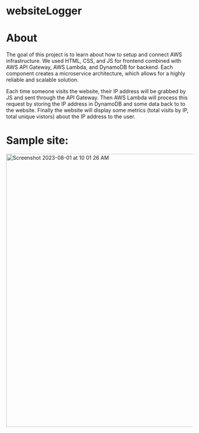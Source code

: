 # websiteLogger

<h1>About</h1>
<p>The goal of this project is to learn about how to setup and connect AWS infrastructure. We used HTML, CSS, and JS for frontend combined with AWS API Gateway, AWS Lambda, and DynamoDB for backend. Each component creates a microservice architecture, which allows for a highly reliable and scalable solution.</p>

<p>Each time someone visits the website, their IP address will be grabbed by JS and sent through the API Gateway. Then AWS Lambda will process this request by storing the IP address in DynamoDB and some data back to to the website. Finally the website will display some metrics (total visits by IP, total unique vistors) about the IP address to the user.</p>

<h1>Sample site:</h1>

<img width="736" alt="Screenshot 2023-08-01 at 10 01 26 AM" src="https://github.com/wjson2002/websiteLogger/assets/61726454/a77976f9-bca4-4146-8a57-265256d3482e">


